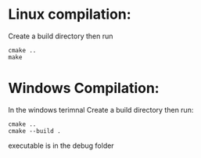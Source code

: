 # Linux compilation:
Create a build directory then run
```
cmake ..
make
```

# Windows Compilation:
In the windows terimnal
Create a build directory then run:
```
cmake ..
cmake --build .
```
executable is in the debug folder

